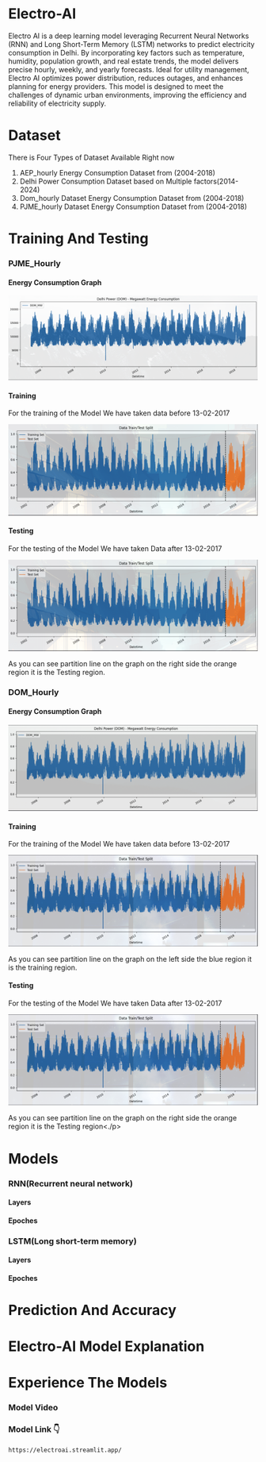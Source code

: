 # Electro-AI
<p>
Electro AI is a deep learning model leveraging Recurrent Neural Networks (RNN) and Long Short-Term Memory (LSTM) networks to predict electricity consumption in Delhi. By incorporating key factors such as temperature, humidity, population growth, and real estate trends, the model delivers precise hourly, weekly, and yearly forecasts. Ideal for utility management, Electro AI optimizes power distribution, reduces outages, and enhances planning for energy providers. This model is designed to meet the challenges of dynamic urban environments, improving the efficiency and reliability of electricity supply.</p>
<h1>Dataset</h1>
<p>There is Four Types of Dataset Available Right now</p>
<ol>
    <li>AEP_hourly Energy Consumption Dataset from (2004-2018)</li>
    <li>Delhi Power Consumption Dataset based on Multiple factors(2014-2024) </li>
    <li>Dom_hourly Dataset  Energy Consumption Dataset from (2004-2018)</li>
    <li>PJME_hourly Dataset Energy Consumption Dataset from (2004-2018)</li>
</ol>
<h1>Training And Testing</h1>
    <h3>PJME_Hourly</h3>
    <h4>Energy Consumption Graph</h4>
        <img src = "/Images/energyconsumption graph.png" alt="DOM Energy Consumption Graph">
    <h4>Training</h4>
    <p>For the training of the Model We have taken data before 13-02-2017</p>
    <img src = "/Images/pjmetrainingandtesting.png" alt="DOM Energy Consumption Graph">
    <h4>Testing</h4>
    <p>For the testing of the Model We have taken Data after 13-02-2017</p>
    <img src = "/Images/pjmetrainingandtesting.png" alt="DOM Energy Consumption Graph">
    <p>As you can see partition line on the graph on the right side the orange region it is the Testing region.</p>
    <h3>DOM_Hourly</h3>
    <h4>Energy Consumption Graph</h4>
     <img src = "/Images/domenergy.png" alt="PJME Energy Consumption Graph">
    <h4>Training</h4>
    <p>For the training of the Model We have taken data before 13-02-2017</p>
    <img src = "/Images/trainingandtesting.png" alt="DOM Energy Consumption Graph">
    <p>As you can see partition line on the graph on the left side the blue region it is the training region.</p>
    <h4>Testing</h4>
    <p>For the testing of the Model We have taken Data after 13-02-2017</p>
    <img src = "/Images/trainingandtesting.png" alt="DOM Energy Consumption Graph">
     <p>As you can see partition line on the graph on the right side the orange region it is the Testing region<./p>
<h1>Models</h1>
<h3>RNN(Recurrent neural network)</h3>
    <h4>Layers</h4>
    <h4>Epoches</h4>
<h3>LSTM(Long short-term memory)</h3>
    <h4>Layers</h4>
    <h4>Epoches</h4>
<h1>Prediction And Accuracy</h1>
<h1>Electro-AI Model Explanation</h1>
<h1>Experience The Models</h1>
    <h3>Model Video</h3>
    <h3>Model Link 👇</h3>

```
https://electroai.streamlit.app/
```
